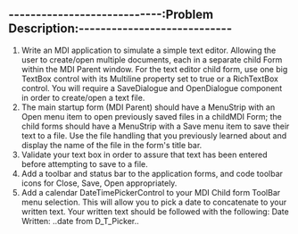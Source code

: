 ----------------------------:Problem Description:----------------------------
-----------------------------------------------------------------------------

1.	Write an MDI application to simulate a simple text editor.  Allowing the user to create/open multiple documents, each in a separate child Form within the MDI Parent window.  For the text editor child form, use one big TextBox control with its Multiline property set to true or a RichTextBox control. You will require a SaveDialogue and OpenDialogue component in order to create/open a text file.
2.	The main startup form (MDI Parent) should have a MenuStrip with an Open menu item to open previously saved files in a childMDI Form; the child forms should have a MenuStrip with a Save menu item to save their text to a file.  Use the file handling that you previously learned about and display the name of the file in the form's title bar.
3.	Validate your text box in order to assure that text has been entered before attempting to save to a file.
4.	Add a toolbar and status bar to the application forms, and code toolbar icons for Close, Save, Open appropriately.
5.	Add a calendar DateTimePickerControl to your MDI Child form ToolBar menu selection. This will allow you to pick a date to concatenate to your written text.  Your written text should be followed with the following:
	Date Written:   ..date from D_T_Picker..
